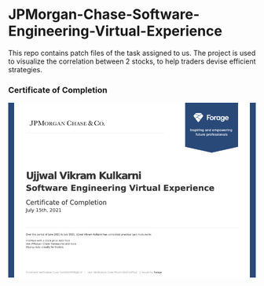 # JPMorgan-Chase-Software-Engineering-Virtual-Experience
This repo contains patch files of the task assigned to us. The project is used to visualize the correlation between 2 stocks, to help traders devise efficient strategies.

### Certificate of Completion
![](https://github.com/ujjwalvkulkarni/JPMorgan-Chase-Software-Engineering-Virtual-Experience/blob/main/JPMorgan.png)
